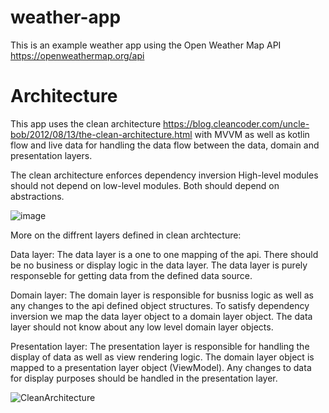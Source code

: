 # weather-app

This is an example weather app using the Open Weather Map API https://openweathermap.org/api 

# Architecture

This app uses the clean architecture https://blog.cleancoder.com/uncle-bob/2012/08/13/the-clean-architecture.html with MVVM as well as kotlin flow and live data for handling the data flow between the data, domain and presentation layers.

The clean architecture enforces dependency inversion High-level modules should not depend on low-level modules. Both should depend on abstractions.

![image](https://user-images.githubusercontent.com/80144326/110373716-7a2a4500-8058-11eb-8396-fde929432ee8.png)

More on the diffrent layers defined in clean archtecture:

Data layer:
The data layer is a one to one mapping of the api. There should be no business or display logic in the data layer. The data layer is purely responseble for getting data from the defined data source.

Domain layer: 
The domain layer is responsible for busniss logic as well as any changes to the api defined object structures. To satisfy dependency inversion we map the data layer object to a domain layer object. The data layer should not know about any low level domain layer objects.

Presentation layer:
The presentation layer is responsible for handling the display of data as well as view rendering logic. The domain layer object is mapped to a presentation layer object (ViewModel). Any changes to data for display purposes should be handled in the presentation layer.


![CleanArchitecture](https://user-images.githubusercontent.com/80144326/110372775-5fa39c00-8057-11eb-9e3a-ff4662064a9c.jpg)
